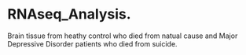# RNAseq_Analysis. 
Brain tissue from heathy control who died from natual cause and Major Depressive Disorder patients who died from suicide. 
